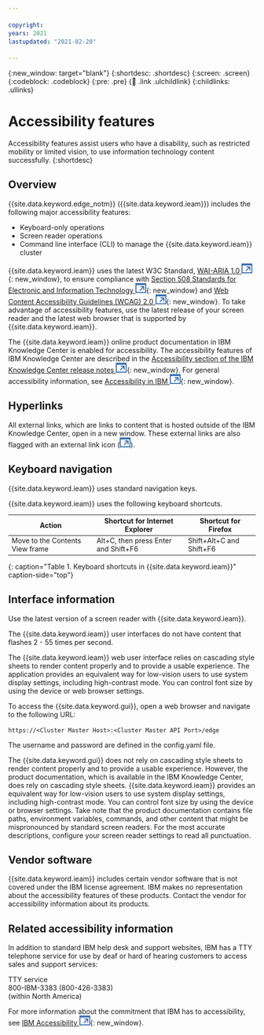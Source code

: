 ```yaml
---

copyright:
years: 2021
lastupdated: "2021-02-20"

---
```


{:new_window: target="blank"}
{:shortdesc: .shortdesc}
{:screen: .screen}
{:codeblock: .codeblock}
{:pre: .pre}
{:child: .link .ulchildlink}
{:childlinks: .ullinks}

# Accessibility features

Accessibility features assist users who have a disability, such as restricted mobility or limited vision, to use information technology content successfully.
{:shortdesc}

## Overview

{{site.data.keyword.edge_notm}} ({{site.data.keyword.ieam}}) includes the following major accessibility features:

* Keyboard-only operations
* Screen reader operations
* Command line interface (CLI) to manage the {{site.data.keyword.ieam}} cluster

{{site.data.keyword.ieam}} uses the latest W3C Standard, [WAI-ARIA 1.0 ![External link icon](../images/icons/launch-glyph.svg "External link icon")](http://www.w3.org/TR/wai-aria/){: new_window}, to ensure compliance with [Section 508 Standards for Electronic and Information Technology ![External link icon](../images/icons/launch-glyph.svg "External link icon")](http://www.access-board.gov/guidelines-and-standards/communications-and-it/about-the-section-508-standards/section-508-standards){: new_window} and [Web Content Accessibility Guidelines (WCAG) 2.0 ![External link icon](../images/icons/launch-glyph.svg "External link icon")](http://www.w3.org/TR/WCAG20/){: new_window}. To take advantage of accessibility features, use the latest release of your screen reader and the latest web browser that is supported by {{site.data.keyword.ieam}}.

The {{site.data.keyword.ieam}} online product documentation in IBM Knowledge Center is enabled for accessibility. The accessibility features of IBM Knowledge Center are described in the [Accessibility section of the IBM Knowledge Center release notes ![External link icon](../images/icons/launch-glyph.svg "External link icon")](http://www.ibm.com/support/knowledgecenter/about/releasenotes.html){: new_window}. For general accessibility information, see [Accessibility in IBM ![External link icon](../images/icons/launch-glyph.svg "External link icon")](http://www.ibm.com/accessibility/us/en/){: new_window}.

## Hyperlinks

All external links, which are links to content that is hosted outside of the IBM Knowledge Center, open in a new window. These external links are also flagged with an external link icon (![External link icon](../images/icons/launch-glyph.svg "External link icon")).

## Keyboard navigation

{{site.data.keyword.ieam}} uses standard navigation keys.

{{site.data.keyword.ieam}} uses the following keyboard shortcuts.

|Action|Shortcut for Internet Explorer|Shortcut for Firefox|
|------|------------------------------|--------------------|
|Move to the Contents View frame|Alt+C, then press Enter and Shift+F6|Shift+Alt+C and Shift+F6|
{: caption="Table 1. Keyboard shortcuts in {{site.data.keyword.ieam}}" caption-side="top"}

## Interface information

Use the latest version of a screen reader with {{site.data.keyword.ieam}}.

The {{site.data.keyword.ieam}} user interfaces do not have content that flashes 2 - 55 times per second.

The {{site.data.keyword.ieam}} web user interface relies on cascading style sheets to render content properly and to provide a usable experience. The application provides an equivalent way for low-vision users to use system display settings, including high-contrast mode. You can control font size by using the device or web browser settings.

To access the {{site.data.keyword.gui}}, open a web browser and navigate to the following URL:

`https://<Cluster Master Host>:<Cluster Master API Port>/edge`

The username and password are defined in the config.yaml file.

The {{site.data.keyword.gui}} does not rely on cascading style sheets to render content properly and to provide a usable experience. However, the product documentation, which is available in the IBM Knowledge Center, does rely on cascading style sheets. {{site.data.keyword.ieam}} provides an equivalent way for low-vision users to use system display settings, including high-contrast mode. You can control font size by using the device or browser settings. Take note that the product documentation contains file paths, environment variables, commands, and other content that might be mispronounced by standard screen readers. For the most accurate descriptions, configure your screen reader settings to read all punctuation.


## Vendor software

{{site.data.keyword.ieam}} includes certain vendor software that is not covered under the IBM license agreement. IBM makes no representation about the accessibility features of these products. Contact the vendor for accessibility information about its products.

## Related accessibility information

In addition to standard IBM help desk and support websites, IBM has a TTY telephone service for use by deaf or hard of hearing customers to access sales and support services:

TTY service  
 800-IBM-3383 (800-426-3383)  
 (within North America)

For more information about the commitment that IBM has to accessibility, see [IBM Accessibility ![External link icon](../images/icons/launch-glyph.svg "External link icon")](http://www.ibm.com/able){: new_window}.

